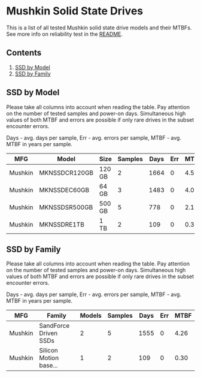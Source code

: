 Mushkin Solid State Drives
==========================

This is a list of all tested Mushkin solid state drive models and their MTBFs. See
more info on reliability test in the [README](https://github.com/bsdhw/SMART).

Contents
--------

1. [ SSD by Model  ](#ssd-by-model)
2. [ SSD by Family ](#ssd-by-family)

SSD by Model
------------

Please take all columns into account when reading the table. Pay attention on the
number of tested samples and power-on days. Simultaneous high values of both MTBF
and errors are possible if only rare drives in the subset encounter errors.

Days - avg. days per sample,
Err  - avg. errors per sample,
MTBF - avg. MTBF in years per sample.

| MFG       | Model              | Size   | Samples | Days  | Err   | MTBF |
|-----------|--------------------|--------|---------|-------|-------|------|
| Mushkin   | MKNSSDCR120GB      | 120 GB | 2       | 1664  | 0     | 4.56   |
| Mushkin   | MKNSSDEC60GB       | 64 GB  | 3       | 1483  | 0     | 4.06   |
| Mushkin   | MKNSSDSR500GB      | 500 GB | 5       | 778   | 0     | 2.13   |
| Mushkin   | MKNSSDRE1TB        | 1 TB   | 2       | 109   | 0     | 0.30   |

SSD by Family
-------------

Please take all columns into account when reading the table. Pay attention on the
number of tested samples and power-on days. Simultaneous high values of both MTBF
and errors are possible if only rare drives in the subset encounter errors.

Days - avg. days per sample,
Err  - avg. errors per sample,
MTBF - avg. MTBF in years per sample.

| MFG       | Family                 | Models | Samples | Days  | Err   | MTBF |
|-----------|------------------------|--------|---------|-------|-------|------|
| Mushkin   | SandForce Driven SSDs  | 2      | 5       | 1555  | 0     | 4.26   |
| Mushkin   | Silicon Motion base... | 1      | 2       | 109   | 0     | 0.30   |
